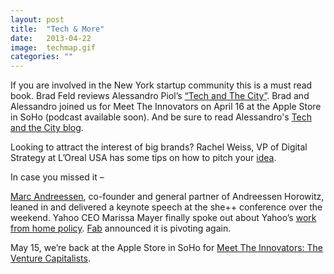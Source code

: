 ```yaml
---
layout: post
title:  "Tech & More"
date:   2013-04-22
image:  techmap.gif
categories: ""
---
```


If you are involved in the New York startup community this is a must read book. Brad Feld reviews Alessandro Piol’s [“Tech and The City”](http://www.businessinsider.com/book-tech-and-the-city-the-making-of-new-yorks-startup-community-2013-4). Brad and Alessandro joined us for Meet The Innovators on April 16 at the Apple Store in SoHo (podcast available soon). And be sure to read Alessandro's [Tech and the City blog](http://tech-and-the-city.com/). 

Looking to attract the interest of big brands? Rachel Weiss, VP of Digital Strategy at L’Oreal USA has some tips on how to pitch your [idea](http://www.youtube.com/watch?v=wGmFAZqbmjs&feature=share).


In case you missed it –

[Marc Andreessen](http://techcrunch.com/2013/04/20/marc-andreessen-the-world-would-be-much-better-if-we-had-50-more-silicon-valleys/), co-founder and general partner of Andreessen Horowitz, leaned in and delivered a keynote speech at the she++ conference over the weekend.
Yahoo CEO Marissa Mayer finally spoke out about Yahoo’s [work from home policy](http://venturebeat.com/2013/04/19/marissa-mayer-wfh/).
[Fab]() announced it is pivoting again.
 

May 15, we’re back at the Apple Store in SoHo for [Meet The Innovators: The Venture Capitalists](http://www.eventbrite.com/e/meet-the-innovators-the-venture-capitalists-tickets-6378545401). 